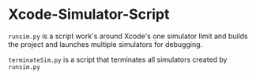 # Xcode-Simulator-Script

`runsim.py` is a script work's around Xcode's one simulator limit and builds the project and launches multiple simulators for debugging.

`terminateSim.py` is a script that terminates all simulators created by `runsim.py`
